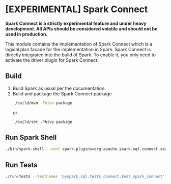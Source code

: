 
# [EXPERIMENTAL] Spark Connect

**Spark Connect is a strictly experimental feature and under heavy development.
All APIs should be considered volatile and should not be used in production.**

This module contains the implementation of Spark Connect which is a logical plan
facade for the implementation in Spark. Spark Connect is directly integrated into the build
of Spark. To enable it, you only need to activate the driver plugin for Spark Connect.




## Build

1. Build Spark as usual per the documentation.
2. Build and package the Spark Connect package
   ```bash
   ./build/mvn -Phive package
   ```
   or
   ```shell
   ./build/sbt -Phive package
   ```
   
## Run Spark Shell

```bash
./bin/spark-shell --conf spark.plugins=org.apache.spark.sql.connect.service.SparkConnectPlugin
```

## Run Tests


```bash
./run-tests --testnames 'pyspark.sql.tests.connect.test_spark_connect'
```

